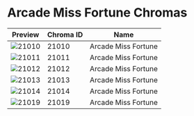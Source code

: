# Arcade Miss Fortune Chromas



| Preview | Chroma ID | Name |
|---------|-----------|------|
| ![21010](https://raw.communitydragon.org/latest/plugins/rcp-be-lol-game-data/global/default/v1/champion-chroma-images/21/21010.png) | 21010 | Arcade Miss Fortune |
| ![21011](https://raw.communitydragon.org/latest/plugins/rcp-be-lol-game-data/global/default/v1/champion-chroma-images/21/21011.png) | 21011 | Arcade Miss Fortune |
| ![21012](https://raw.communitydragon.org/latest/plugins/rcp-be-lol-game-data/global/default/v1/champion-chroma-images/21/21012.png) | 21012 | Arcade Miss Fortune |
| ![21013](https://raw.communitydragon.org/latest/plugins/rcp-be-lol-game-data/global/default/v1/champion-chroma-images/21/21013.png) | 21013 | Arcade Miss Fortune |
| ![21014](https://raw.communitydragon.org/latest/plugins/rcp-be-lol-game-data/global/default/v1/champion-chroma-images/21/21014.png) | 21014 | Arcade Miss Fortune |
| ![21019](https://raw.communitydragon.org/latest/plugins/rcp-be-lol-game-data/global/default/v1/champion-chroma-images/21/21019.png) | 21019 | Arcade Miss Fortune |